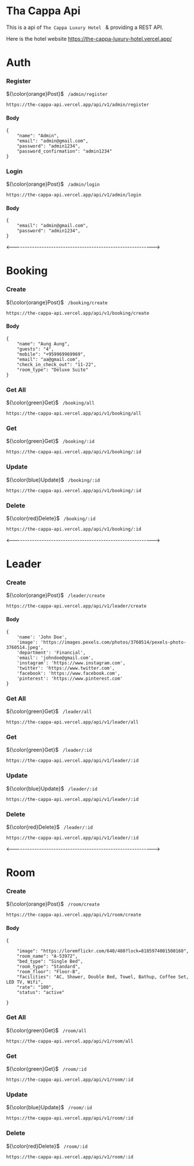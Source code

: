 # Tha Cappa Api

This is a api of `The Cappa Luxury Hotel ` & providing a REST
API.

Here is the hotel website https://the-cappa-luxury-hotel.vercel.app/

# Auth

### Register

${\color{orange}Post}$ ` /admin/register`

    https://the-cappa-api.vercel.app/api/v1/admin/register

#### Body

    {
        "name": "Admin",
        "email": "admin@gmail.com",
        "password": "admin1234",
        "password_confirmation": "admin1234"
    }

### Login

${\color{orange}Post}$ ` /admin/login`

    https://the-cappa-api.vercel.app/api/v1/admin/login

#### Body

    {
        "email": "admin@gmail.com",
        "password": "admin1234",
    }

<----------------------------------------------------------->

# Booking

### Create

${\color{orange}Post}$ ` /booking/create`

    https://the-cappa-api.vercel.app/api/v1/booking/create

#### Body

    {
        "name": "Aung Aung",
        "guests": "4",
        "mobile": "+959969969969",
        "email": "aa@gmail.com",
        "check_in_check_out": "11-22",
        "room_type": "Deluxe Suite"
    }

### Get All

${\color{green}Get}$ ` /booking/all`

    https://the-cappa-api.vercel.app/api/v1/booking/all

### Get

${\color{green}Get}$ ` /booking/:id`

    https://the-cappa-api.vercel.app/api/v1/booking/:id

### Update

${\color{blue}Update}$ ` /booking/:id`

    https://the-cappa-api.vercel.app/api/v1/booking/:id

### Delete

${\color{red}Delete}$ ` /booking/:id`

    https://the-cappa-api.vercel.app/api/v1/booking/:id

<----------------------------------------------------------->

# Leader

### Create

${\color{orange}Post}$ ` /leader/create`

    https://the-cappa-api.vercel.app/api/v1/leader/create

#### Body

    {
        'name': 'John Doe',
        'image': 'https://images.pexels.com/photos/3760514/pexels-photo-3760514.jpeg',
        'department': 'Financial',
        'email': 'johndoe@gmail.com',
        'instagram': 'https://www.instagram.com',
        'twitter': 'https://www.twitter.com',
        'facebook': 'https://www.facebook.com',
        'pinterest': 'https://www.pinterest.com'
    }

### Get All

${\color{green}Get}$ ` /leader/all`

    https://the-cappa-api.vercel.app/api/v1/leader/all

### Get

${\color{green}Get}$ ` /leader/:id`

    https://the-cappa-api.vercel.app/api/v1/leader/:id

### Update

${\color{blue}Update}$ ` /leader/:id`

    https://the-cappa-api.vercel.app/api/v1/leader/:id

### Delete

${\color{red}Delete}$ ` /leader/:id`

    https://the-cappa-api.vercel.app/api/v1/leader/:id

<----------------------------------------------------------->

# Room

### Create

${\color{orange}Post}$ ` /room/create`

    https://the-cappa-api.vercel.app/api/v1/room/create

#### Body

    {

        "image": "https://loremflickr.com/640/480?lock=8185974001500160",
        "room_name": "A-53972",
        "bed_type": "Single Bed",
        "room_type": "Standard",
        "room_floor": "Floor-B",
        "facilities": "AC, Shower, Double Bed, Towel, Bathup, Coffee Set, LED TV, Wifi",
        "rate": "100",
        "status": "active"

    }

### Get All

${\color{green}Get}$ ` /room/all`

    https://the-cappa-api.vercel.app/api/v1/room/all

### Get

${\color{green}Get}$ ` /room/:id`

    https://the-cappa-api.vercel.app/api/v1/room/:id

### Update

${\color{blue}Update}$ ` /room/:id`

    https://the-cappa-api.vercel.app/api/v1/room/:id

### Delete

${\color{red}Delete}$ ` /room/:id`

    https://the-cappa-api.vercel.app/api/v1/room/:id
